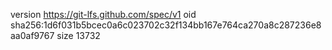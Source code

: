 version https://git-lfs.github.com/spec/v1
oid sha256:1d6f031b5bcec0a6c023702c32f134bb167e764ca270a8c287236e8aa0af9767
size 13732
